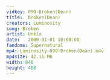 ```yaml
---
vidkey: 090-Broken(Dean)
title:  Broken(Dean)
creators: Luminosity
song: Broken
artist: Unkle
date:   2009-01-01 10:00:00
fandoms: Supernatural
mp4: Luminosity-090-Broken(Dean).m4v
mp4size: 42.11 MB
width: 848
height: 480
---
```



  